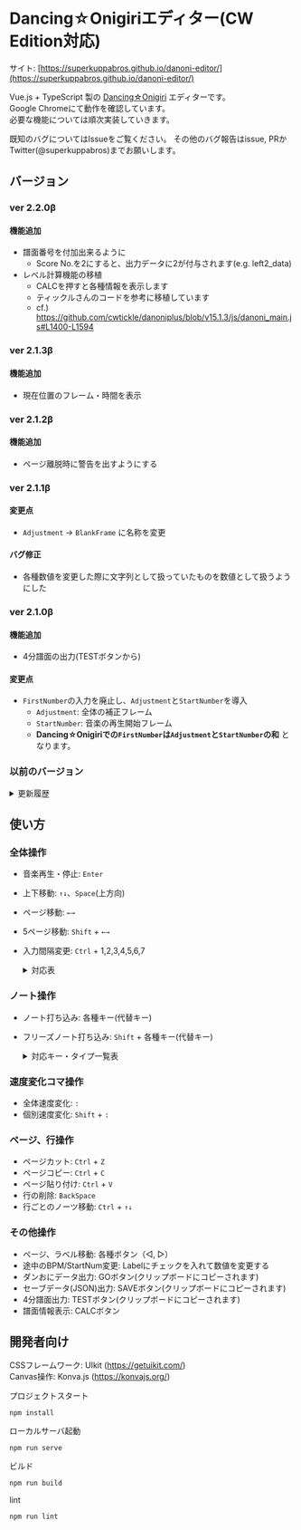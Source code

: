 # Dancing☆Onigiriエディター(CW Edition対応)

サイト: [https://superkuppabros.github.io/danoni-editor/](https://superkuppabros.github.io/danoni-editor/)

Vue.js + TypeScript 製の [Dancing☆Onigiri](https://github.com/cwtickle/danoniplus) エディターです。  
Google Chromeにて動作を確認しています。  
必要な機能については順次実装していきます。  

既知のバグについてはIssueをご覧ください。
その他のバグ報告はissue, PRかTwitter(@superkuppabros)までお願いします。

## バージョン
### ver 2.2.0β
#### 機能追加
- 譜面番号を付加出来るように
  - Score No.を2にすると、出力データに2が付与されます(e.g. left2_data)
- レベル計算機能の移植
  - CALCを押すと各種情報を表示します
  - ティックルさんのコードを参考に移植しています
  - cf.) https://github.com/cwtickle/danoniplus/blob/v15.1.3/js/danoni_main.js#L1400-L1594

### ver 2.1.3β
#### 機能追加
- 現在位置のフレーム・時間を表示

### ver 2.1.2β
#### 機能追加
- ページ離脱時に警告を出すようにする

### ver 2.1.1β
#### 変更点
- `Adjustment` -> `BlankFrame` に名称を変更

#### バグ修正
- 各種数値を変更した際に文字列として扱っていたものを数値として扱うようにした

### ver 2.1.0β
#### 機能追加
- 4分譜面の出力(TESTボタンから)
#### 変更点
- `FirstNumber`の入力を廃止し、`Adjustment`と`StartNumber`を導入
  - `Adjustment`: 全体の補正フレーム
  - `StartNumber`: 音楽の再生開始フレーム
  - **Dancing☆Onigiriでの`FirstNumber`は`Adjustment`と`StartNumber`の和** となります。

### 以前のバージョン
<details>
<summary>更新履歴</summary>

### ver 2.0.0β
#### 機能追加
- 全体変速、個別変速
- ページ、行操作
#### 変更点
- ノーツ打ち込み操作キーを一部変更(5key)、代替キーの追加
- BPM・FirstNumを小数で入力可能にした
#### バグ修正
- `↓`キーでページ移動した際に正しく位置を反映させるようにした

### ver 1.1.0α
#### 機能追加
- 音楽再生機能の追加

### ver 1.0.0α
- α版公開

</details>

## 使い方
### 全体操作
  - 音楽再生・停止: `Enter`
  - 上下移動: `↑↓`、`Space`(上方向)
  - ページ移動: `←→`
  - 5ページ移動: `Shift` + `←→`
  - 入力間隔変更: `Ctrl` + 1,2,3,4,5,6,7

    <details>
    <summary>対応表</summary>

    |使用キー|入力間隔| 
    |--|--|
    |1| 4分
    |2| 8分
    |3| 16分
    |4| 12分
    |5| 24分
    |6| 32分
    |7| 48分

    </details>

### ノート操作
  - ノート打ち込み: 各種キー(代替キー)
  - フリーズノート打ち込み: `Shift` + 各種キー(代替キー)

    <details>
    <summary>対応キー・タイプ一覧表</summary>

    |タイプ|使用するキー|
    |--|--|
    |5key| J(S), K(D), I(E), L(F), G(H)|
    |7key| S, D, F, G(H), J, K, L|
    |7ikey| S(Z), D(X), F(C), J, K, I(O), L|
    |8key| S, D, F, G(H), J, K, L, ;|
    |9Akey| S, D, E(R), F, G(H), J, K, I(O), L|
    |9Bkey| A, S, D, F, G(H), J, K, L, ;|
    |9ikey| A, S, D, F, G(H), J, K, I(O), L|
    |11key| S, D, F, G(H), J, K, L, U, I, 8(9), O|
    |11Lkey| W, E, 3(4), R, S, D, F, G(H), J, K, L|
    |11Wkey| S, D, F, G(H), J, K, L, 2(1), T, Y, 0(-)|
    |11ikey| S, C(X), D, E(R), F, G(H), J, M(<), K, I(O), L|
    |12key| B, N, J, M, K, <, L, >, U, I, 8(9), O|
    |13key| A, S, D, F, G(H), J, K, L, ;, U, I, 8(9), O|
    |14key| B, N, J, M, K, <, L, >, Y(T), U, I, 8(9), O, P(@)|
    |14ikey| Z, X, C, S, D, F, G(H), J, K, L, U, I, 8(9), O|
    |15key| W, E, 3(4), R, S, D, F, G(H), J, K, L, U, I, 8(9), O|
    |16ikey| Z, X, C, A, S, D, F, G(H), J, K, L, ;, U, I, 8(9), O|
    |17key| A, Z, S, X, D, C, F, V, G(H), N, J, M, K, <, L, >, ;|

    </details>

### 速度変化コマ操作
  - 全体速度変化: `:`
  - 個別速度変化: `Shift` + `:` 

### ページ、行操作
  - ページカット: `Ctrl` + `Z`
  - ページコピー: `Ctrl` + `C`
  - ページ貼り付け: `Ctrl` + `V`
  - 行の削除: `BackSpace`
  - 行ごとのノーツ移動: `Ctrl` + `↑↓`

### その他操作
  - ページ、ラベル移動: 各種ボタン（◁, ▷）
  - 途中のBPM/StartNum変更: Labelにチェックを入れて数値を変更する
  - ダンおにデータ出力: GOボタン(クリップボードにコピーされます)
  - セーブデータ(JSON)出力: SAVEボタン(クリップボードにコピーされます)
  - 4分譜面出力: TESTボタン(クリップボードにコピーされます)
  - 譜面情報表示: CALCボタン

## 開発者向け

CSSフレームワーク: UIkit (https://getuikit.com/)  
Canvas操作: Konva.js (https://konvajs.org/)

プロジェクトスタート
```
npm install
```

ローカルサーバ起動
```
npm run serve
```

ビルド
```
npm run build
```

lint
```
npm run lint
```
